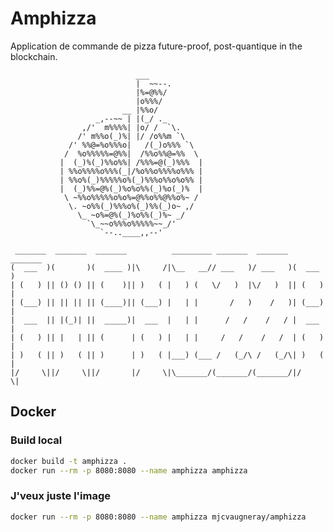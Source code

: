 # Amphizza

Application de commande de pizza future-proof, post-quantique in the blockchain.

                                ___
                                |  ~~--.
                                |%=@%%/
                                |o%%%/
                             __ |%%o/
                       _,--~~ | |(_/ ._
                    ,/'  m%%%%| |o/ /  `\.
                   /' m%%o(_)%| |/ /o%%m `\
                 /' %%@=%o%%%o|   /(_)o%%% `\
                /  %o%%%%%=@%%|  /%%o%%@=%%  \
               |  (_)%(_)%%o%%| /%%%=@(_)%%%  |
               | %%o%%%%o%%%(_|/%o%%o%%%%o%%% |
               | %%o%(_)%%%%%o%(_)%%%o%%o%o%% |
               |  (_)%%=@%(_)%o%o%%(_)%o(_)%  |
                \ ~%%o%%%%%o%o%=@%%o%%@%%o%~ /
                 \. ~o%%(_)%%%o%(_)%%(_)o~ ,/
                   \_ ~o%=@%(_)%o%%(_)%~ _/
                     `\_~~o%%%o%%%%%~~_/'
                        `--..____,,--'
        
        
```
 _______  _______  _______          _________ _______  _______  _______ 
(  ___  )(       )(  ____ )|\     /|\__   __// ___   )/ ___   )(  ___  )
| (   ) || () () || (    )|| )   ( |   ) (   \/   )  |\/   )  || (   ) |
| (___) || || || || (____)|| (___) |   | |       /   )    /   )| (___) |
|  ___  || |(_)| ||  _____)|  ___  |   | |      /   /    /   / |  ___  |
| (   ) || |   | || (      | (   ) |   | |     /   /    /   /  | (   ) |
| )   ( || )   ( || )      | )   ( |___) (___ /   (_/\ /   (_/\| )   ( |
|/     \||/     \||/       |/     \|\_______/(_______/(_______/|/     \|
```

## Docker

### Build local

```bash
docker build -t amphizza .
docker run --rm -p 8080:8080 --name amphizza amphizza
```
### J'veux juste l'image

```bash
docker run --rm -p 8080:8080 --name amphizza mjcvaugneray/amphizza
```
